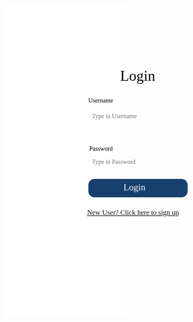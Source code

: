 <html>
    <head>
        <link href="https://fonts.googleapis.com/css?family=Exo&display=swap" rel="stylesheet" />
    </head>
    <body><!-- <table>
    <tr>
        <td><a href="/jazzyisking">Home</a></td>
        <td><a href="/jazzyisking/templates/designplan">Design Plan</a></td>
        <td><a href="/jazzyisking/templates/login">Log In</a></td>
        <td><a href="/jazzyisking/templates/signup">Sign Up</a></td>
        <td><a href="/jazzyisking/templates/calendar">Calendar</a></td>
        <td><a href="/jazzyisking/templates/home">Home</a></td>
    </tr>
        </table> -->
        <div class="v87_2">
        <div class="v104_15"></div>
        <!-- <a class="v87_4" href="/jazzyisking/templates/home">Home</a>
        <a class="v87_5" href="/jazzyisking/templates/calendar">Calender</a>
        <span class="v87_7">Itinerary</span>
        <span class="v87_8">Activities</span>
        <a class="v87_9" href="/jazzyisking/templates/login">Login</a> -->
        </div><span class="v94_10">Type in Password</span>
        <span class="v94_5">Username</span>
        <span class="v94_6">Password</span>
        <span class="v90_3">Login</span>
        <div class="name"></div>
        <div class="name"></div>
        <span class="v94_9">Type in Username</span>
        <div class="v94_11">
        </div><span class="v94_12">Login</span>
        <a class="v94_13" href="/jazzyisking/templates/signup">New User? Click here to sign up</a>
        <!-- <span class="v105_3">Forum</span> -->
        </div>
    </body>
</html> 
<br/><br/> 

<style>* {
  box-sizing: border-box;
}
body {
  font-size: 14px;
}
.v87_2 {
  width: 100%;
  height: 1024px;
  background: rgba(255,255,255,1);
  opacity: 1;
  position: relative;
  top: 0px;
  left: 0px;
  overflow: hidden;
}
.v104_15 {
  width: 100%;
  height: 100%;
  background: url("../images/v104_15.png");
  background-repeat: no-repeat;
  background-position: center center;
  background-size: cover;
  opacity: 1;
  position: absolute;
  top: 3px;
  left: 0px;
  overflow: hidden;
}
.v87_4 {
  width: 99px;
  color: rgba(255,255,255,1);
  position: absolute;
  top: 23px;
  left: 47px;
  font-family: Exo;
  font-weight: Regular;
  font-size: 36px;
  opacity: 1;
  text-align: left;
}
.v87_5 {
  width: 147px;
  color: rgba(255,255,255,1);
  position: absolute;
  top: 23px;
  left: 197px;
  font-family: Exo;
  font-weight: Regular;
  font-size: 36px;
  opacity: 1;
  text-align: left;
}
.v87_7 {
  width: 139px;
  color: rgba(255,255,255,1);
  position: absolute;
  top: 23px;
  left: 377px;
  font-family: Exo;
  font-weight: Regular;
  font-size: 36px;
  opacity: 1;
  text-align: left;
}
.v87_8 {
  width: 150px;
  color: rgba(255,255,255,1);
  position: absolute;
  top: 23px;
  left: 549px;
  font-family: Exo;
  font-weight: Regular;
  font-size: 36px;
  opacity: 1;
  text-align: left;
}
.v87_9 {
  width: 91px;
  color: rgba(255,255,255,1);
  position: absolute;
  top: 23px;
  left: 1328px;
  font-family: Exo;
  font-weight: Regular;
  font-size: 36px;
  opacity: 1;
  text-align: left;
}
.v90_2 {
  width: 456px;
  height: 570px;
  background: rgba(255,255,255,1);
  opacity: 1;
  position: absolute;
  top: 220px;
  left: 492px;
}
.v94_10 {
  width: 161px;
  color: rgba(120,120,120,1);
  position: absolute;
  top: 553px;
  left: 567px;
  font-family: Exo;
  font-weight: Regular;
  font-size: 20px;
  opacity: 1;
  text-align: left;
}
.v94_5 {
  width: 96px;
  color: rgba(0,0,0,1);
  position: absolute;
  top: 353px;
  left: 555px;
  font-family: Exo;
  font-weight: Regular;
  font-size: 20px;
  opacity: 1;
  text-align: left;
}
.v94_6 {
  width: 90px;
  color: rgba(0,0,0,1);
  position: absolute;
  top: 510px;
  left: 558px;
  font-family: Exo;
  font-weight: Regular;
  font-size: 20px;
  opacity: 1;
  text-align: left;
}
.v90_3 {
  width: 121px;
  color: rgba(0,0,0,1);
  position: absolute;
  top: 256px;
  left: 659px;
  font-family: Exo;
  font-weight: Regular;
  font-size: 48px;
  opacity: 1;
  text-align: left;
}
.name {
  color: #fff;
}
.name {
  color: #fff;
}
.v94_9 {
  width: 166px;
  color: rgba(120,120,120,1);
  position: absolute;
  top: 404px;
  left: 567px;
  font-family: Exo;
  font-weight: Regular;
  font-size: 20px;
  opacity: 1;
  text-align: left;
}
.v94_11 {
  width: 325px;
  height: 60px;
  background: rgba(23,64,110,1);
  opacity: 1;
  position: absolute;
  top: 620px;
  left: 555px;
  border-top-left-radius: 20px;
  border-top-right-radius: 20px;
  border-bottom-left-radius: 20px;
  border-bottom-right-radius: 20px;
  overflow: hidden;
}
.v94_12 {
  width: 76px;
  color: rgba(255,255,255,1);
  position: absolute;
  top: 630px;
  left: 670px;
  font-family: Exo;
  font-weight: Regular;
  font-size: 30px;
  opacity: 1;
  text-align: left;
}
.v94_13 {
  width: 334px;
  color: url("../images/v94_13.png");
  position: absolute;
  top: 717px;
  left: 551px;
  font-family: Exo;
  font-weight: Regular;
  font-size: 23px;
  opacity: 1;
  text-align: left;
}
.v105_3 {
  width: 111px;
  color: rgba(255,255,255,1);
  position: absolute;
  top: 23px;
  left: 740px;
  font-family: Exo;
  font-weight: Regular;
  font-size: 36px;
  opacity: 1;
  text-align: left;
}
</style>